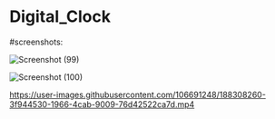 # Digital_Clock

#screenshots:

![Screenshot (99)](https://user-images.githubusercontent.com/106691248/188308198-9de1ff72-77f9-4d53-9aeb-4d797c0a5d5c.png)

![Screenshot (100)](https://user-images.githubusercontent.com/106691248/188308215-bcdcd685-4f46-436f-adb3-a793367c94d1.png)




https://user-images.githubusercontent.com/106691248/188308260-3f944530-1966-4cab-9009-76d42522ca7d.mp4





